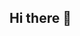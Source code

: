 ## Hi there 👋

<!--# 🌟 Hi, I’m Harry!  

✨ *“Real is rare.”* That’s the energy I live by.  

---

## 👨‍💻 About Me  
- 🎓 Student passionate about ICT, tech, and lifelong learning.  
- 📝 Writer at heart — I believe stories and code both have the power to heal, inspire, and connect.  
- 💡 Curious mind, always experimenting and exploring new ideas.  
- 🌱 Currently learning software development, firs

**harry22-m/harry22-m** is a ✨ _special_ ✨ repository because its `README.md` (this file) appears on your GitHub profile.

Here are some ideas to get you started:

- 🌱 I’m currently learning ...coding and python and goland
- 👯 I’m looking to collaborate on ...coding
- 💬 Ask me about ...writing coding
- 📫 How to reach me: ...@harry_ngish on instagram, www.linkedin.com/in/harriet-mwangi-611847228
- 😄 Pronouns: ...she/her
- ⚡ Fun fact: ...
-->
